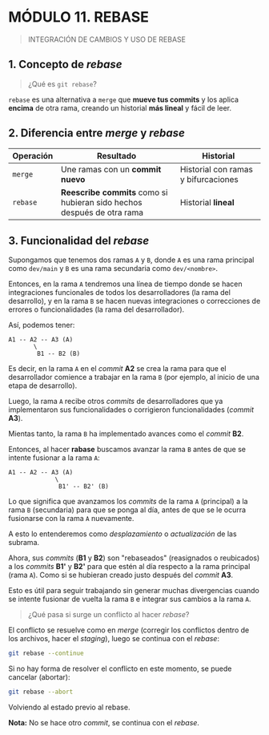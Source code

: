 # MÓDULO 11. REBASE

> INTEGRACIÓN DE CAMBIOS Y USO DE REBASE

## 1. Concepto de *rebase*

> ¿Qué es `git rebase`?

`rebase` es una alternativa a `merge` que **mueve tus commits** y los aplica **encima** de otra rama, creando un historial **más lineal** y fácil de leer.

## 2. Diferencia entre *merge* y *rebase*

| Operación | Resultado                       | Historial         |
|-----------|----------------------------------|-------------------|
| `merge`   | Une ramas con un **commit nuevo** | Historial con ramas y bifurcaciones |
| `rebase`  | **Reescribe commits** como si hubieran sido hechos después de otra rama | Historial **lineal** |

## 3. Funcionalidad del *rebase*

Supongamos que tenemos dos ramas `A` y `B`, donde `A` es una rama principal como `dev/main` y `B` es una rama secundaria como `dev/<nombre>`.

Entonces, en la rama `A` tendremos una línea de tiempo donde se hacen integraciones funcionales de todos los desarrolladores (la rama del desarrollo), y en la rama `B` se hacen nuevas integraciones o correcciones de errores o funcionalidades (la rama del desarrollador).

Así, podemos tener:

```text
A1 -- A2 -- A3 (A)
       \
        B1 -- B2 (B)
```

Es decir, en la rama `A` en el *commit* **A2** se crea la rama para que el desarrollador comience a trabajar en la rama `B` (por ejemplo, al inicio de una etapa de desarrollo).

Luego, la rama `A` recibe otros *commits* de desarrolladores que ya implementaron sus funcionalidades o corrigieron funcionalidades (*commit* **A3**).

Mientas tanto, la rama `B` ha implementado avances como el *commit* **B2**.

Entonces, al hacer **rabase** buscamos avanzar la rama `B` antes de que se intente fusionar a la rama `A`:

```text
A1 -- A2 -- A3 (A)
             \
              B1' -- B2' (B)
```

Lo que significa que avanzamos los *commits* de la rama `A` (principal) a la rama `B` (secundaria) para que se ponga al día, antes de que se le ocurra fusionarse con la rama `A` nuevamente.

A esto lo entenderemos como *desplazamiento* o *actualización* de las subrama.

Ahora, sus *commits* (**B1** y **B2**) son "rebaseados" (reasignados o reubicados) a los *commits* **B1'** y **B2'** para que estén al día respecto a la rama principal (rama `A`). Como si se hubieran creado justo después del *commit* **A3**.

Esto es útil para seguir trabajando sin generar muchas divergencias cuando se intente fusionar de vuelta la rama `B` e integrar sus cambios a la rama `A`.

> ¿Qué pasa si surge un conflicto al hacer *rebase*?

El conflicto se resuelve como en *merge* (corregir los conflictos dentro de los archivos, hacer el *staging*), luego se continua con el *rebase*:

```bash
git rebase --continue
```

Si no hay forma de resolver el conflicto en este momento, se puede cancelar (abortar):

```bash
git rebase --abort
```

Volviendo al estado previo al rebase.

**Nota:** No se hace otro *commit*, se continua con el *rebase*.
